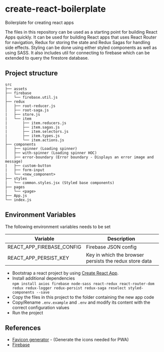# create-react-boilerplate
Boilerplate for creating react apps  

The files in this repository can be used as a starting point for building React Apps quickly. It can be used for building React apps that uses React Router for navigation, Redux for storing the state and Redux Sagas for handling side effects. Styling can be done using either styled components as well as using SASS. It also includes util for connecting to firebase which can be extended to query the firestore database.  

## Project structure
```
src
├── assets
├── firebase
│   └── firebase.util.js
├── redux
│   ├── root-reducer.js
│   ├── root-saga.js
|   ├── store.js
|   └── item
|       ├── item.reducers.js
|       ├── item.sagas.js
|       ├── item.selectors.js
|       ├── item.types.js
│       └── item.actions.js
├── components
│   ├── spinner (Loading spinner)
│   ├── with-spinner (Loading spinner HOC)
│   ├── error-boundary (Error boundary - Displays an error image and message)
|   ├── custom-button
|   ├── form-input
|   └── <new_component>
├── styles
|   └── common.styles.jsx (Styled base components)
├── pages
|   └── <page>
├── App.js
└── index.js
```

## Environment Variables
The following environment variables needs to be set

Variable | Description |
------|-------------|
REACT_APP_FIREBASE_CONFIG | Firebase JSON config |
REACT_APP_PERSIST_KEY | Key in which the browser persists the redux store data |

* Bootstrap a react project by using [Create React App](https://github.com/facebook/create-react-app).
* Install additional dependencies  
``
npm install axios firebase node-sass react-redux react-router-dom redux redux-logger redux-persist redux-saga reselect styled-components --save
``
* Copy the files in this project to the folder containing the new app code
* Copy/Rename `.env.example` and `.env` and modify its content with the correct configuration values
* Run the project

## References
* [Favicon generator](https://www.favicon-generator.org/) - (Generate the icons needed for PWA)
* [Firebase](https://firebase.google.com/docs/firestore/quickstart#web)
